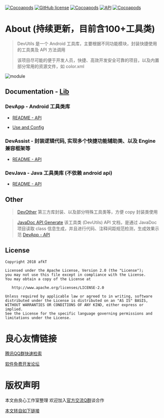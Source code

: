 
[![Cocoapods](https://img.shields.io/badge/GitHub-afkT-blue.svg)](https://github.com/afkT)
[![GitHub license](https://img.shields.io/github/license/afkT/DevUtils.svg)](https://github.com/afkT/DevUtils/blob/master/LICENSE)
[![Cocoapods](https://img.shields.io/badge/DevUtils-1.8.4-brightgreen.svg)](https://github.com/afkT/DevUtils)
[![API](https://img.shields.io/badge/API-14%2B-brightgreen.svg?style=flat)](https://android-arsenal.com/api?level=14)
[![Cocoapods](https://img.shields.io/badge/utils-100+-ff69b4.svg)](https://github.com/afkT/DevUtils/blob/master/lib/DevApp/README.md)

# About (持续更新，目前含100+工具类)

> DevUtils 是一个 Android 工具库，主要根据不同功能模块，封装快捷使用的工具类及 API 方法调用
>
> 该项目尽可能的便于开发人员，快捷、高效开发安全可靠的项目，以及内置部分常用的资源文件，如 color.xml

![module](https://raw.githubusercontent.com/afkT/DevUtils/master/file/DevUtils.png)


## Documentation - [Lib](http://u.720life.cn/g/54145d0471d91890860f7f8463c030467585ff405253c582492505a84f212c7a070111bad1aca0520b4fa8ab1ee5b7d6)

### DevApp - Android 工具类库

- [README - API](http://u.720life.cn/g/54145d0471d91890860f7f8463c030467585ff405253c582492505a84f212c7a070111bad1aca0520b4fa8ab1ee5b7d64b846822f4aecdf317e1951d29f34fea5a276097a9f297e9cfafda859e3100ff)

- [Use and Config](http://u.720life.cn/g/54145d0471d91890860f7f8463c030467585ff405253c582492505a84f212c7a070111bad1aca0520b4fa8ab1ee5b7d682fe01a5fdb1097fbe0f1fc4436253230d8112a82999deafa48dad4944ee6a5770e789e1600f0833a81d10ca8f680210)

### DevAssist - 封装逻辑代码, 实现多个快捷功能辅助类、以及 Engine 兼容框架等

- [README - API](http://u.720life.cn/g/54145d0471d91890860f7f8463c030467585ff405253c582492505a84f212c7a070111bad1aca0520b4fa8ab1ee5b7d6b6d86b530f4f28b12b4afdf8fd599628fa7028d9ae3ceb801ca86de62f2197f6)

### DevJava - Java 工具类库 (不依赖 android api)

- [README - API](http://u.720life.cn/g/54145d0471d91890860f7f8463c030467585ff405253c582492505a84f212c7a070111bad1aca0520b4fa8ab1ee5b7d6443a7bc0267d9c9d7a18448646939e6e95c33ce2465ecff45aacc5acf4d8870b)


## Other

> [DevOther](http://u.720life.cn/g/54145d0471d91890860f7f8463c030467585ff405253c582492505a84f212c7a070111bad1aca0520b4fa8ab1ee5b7d678ffb8b46ff2467a0f69bb49e1154c2012a3f4282d914019e74918ae58d851ef) 第三方库封装、以及部分特殊工具类等，方便 copy 封装类使用

> [JavaDoc API Generate](http://u.720life.cn/g/54145d0471d91890860f7f8463c03046e1a057a519f4f7c519ecf7fcceda2d83) 该工具类 (DevUtils) API 文档，是通过 JavaDoc 项目读取 class 信息生成，并且进行代码、注释间距规范检测，生成效果示范 [DevApp - API](http://u.720life.cn/g/54145d0471d91890860f7f8463c030467585ff405253c582492505a84f212c7a070111bad1aca0520b4fa8ab1ee5b7d64b846822f4aecdf317e1951d29f34fea5a276097a9f297e9cfafda859e3100ff)


## License

    Copyright 2018 afkT

    Licensed under the Apache License, Version 2.0 (the "License");
    you may not use this file except in compliance with the License.
    You may obtain a copy of the License at

       http://www.apache.org/licenses/LICENSE-2.0

    Unless required by applicable law or agreed to in writing, software
    distributed under the License is distributed on an "AS IS" BASIS,
    WITHOUT WARRANTIES OR CONDITIONS OF ANY KIND, either express or implied.
    See the License for the specific language governing permissions and
    limitations under the License.
    


 # 良心友情链接

[腾讯QQ群快速检索](http://u.720life.cn/s/8cf73f7c)

[软件免费开发论坛](http://u.720life.cn/s/bbb01dc0)

# 版权声明 

本文由良心工作室整理 欢迎加入[官方交流Q群](https://u.720life.cn/s/f2316816)谈合作

[本文转自如下链接](http://u.720life.cn/g/2e71d0f0a5c601172267ba20d3a43c6e1cb4e037cc144bf48302006949333d543ed4400df92560ef213f27c4ebfbad067fc3697ff08c8b2554dfff8bf3981a7b)